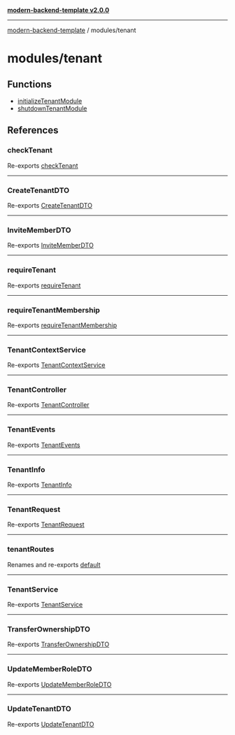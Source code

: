[**modern-backend-template v2.0.0**](../../README.md)

***

[modern-backend-template](../../modules.md) / modules/tenant

# modules/tenant

## Functions

- [initializeTenantModule](functions/initializeTenantModule.md)
- [shutdownTenantModule](functions/shutdownTenantModule.md)

## References

### checkTenant

Re-exports [checkTenant](middleware/tenant.middleware/functions/checkTenant.md)

***

### CreateTenantDTO

Re-exports [CreateTenantDTO](tenant.dto/classes/CreateTenantDTO.md)

***

### InviteMemberDTO

Re-exports [InviteMemberDTO](tenant.dto/classes/InviteMemberDTO.md)

***

### requireTenant

Re-exports [requireTenant](middleware/tenant.middleware/functions/requireTenant.md)

***

### requireTenantMembership

Re-exports [requireTenantMembership](middleware/tenant.middleware/functions/requireTenantMembership.md)

***

### TenantContextService

Re-exports [TenantContextService](tenant.context/classes/TenantContextService.md)

***

### TenantController

Re-exports [TenantController](tenant.controller/classes/TenantController.md)

***

### TenantEvents

Re-exports [TenantEvents](tenant.events/variables/TenantEvents.md)

***

### TenantInfo

Re-exports [TenantInfo](middleware/tenant.middleware/interfaces/TenantInfo.md)

***

### TenantRequest

Re-exports [TenantRequest](middleware/tenant.middleware/type-aliases/TenantRequest.md)

***

### tenantRoutes

Renames and re-exports [default](tenant.route/functions/default.md)

***

### TenantService

Re-exports [TenantService](tenant.service/classes/TenantService.md)

***

### TransferOwnershipDTO

Re-exports [TransferOwnershipDTO](tenant.dto/classes/TransferOwnershipDTO.md)

***

### UpdateMemberRoleDTO

Re-exports [UpdateMemberRoleDTO](tenant.dto/classes/UpdateMemberRoleDTO.md)

***

### UpdateTenantDTO

Re-exports [UpdateTenantDTO](tenant.dto/classes/UpdateTenantDTO.md)
